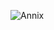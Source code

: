
![Annix](https://user-images.githubusercontent.com/47284387/236990192-5c443164-3d25-4174-8785-637a2a7e46ea.png)
